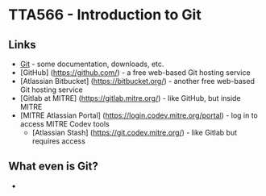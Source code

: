 # TTA566 - Introduction to Git

## Links
* [Git](https://git-scm.com/) - some documentation, downloads, etc. 
* [GitHub] (https://github.com/) - a free web-based Git hosting service
* [Atlassian Bitbucket] (https://bitbucket.org/) - another free web-based Git hosting service
* [Gitlab at MITRE] (https://gitlab.mitre.org/) - like GitHub, but inside MITRE
* [MITRE Atlassian Portal] (https://login.codev.mitre.org/portal) - log in to access MITRE Codev tools
    * [Atlassian Stash] (https://git.codev.mitre.org/) - like Gitlab but requires access

## What even is Git?
* 